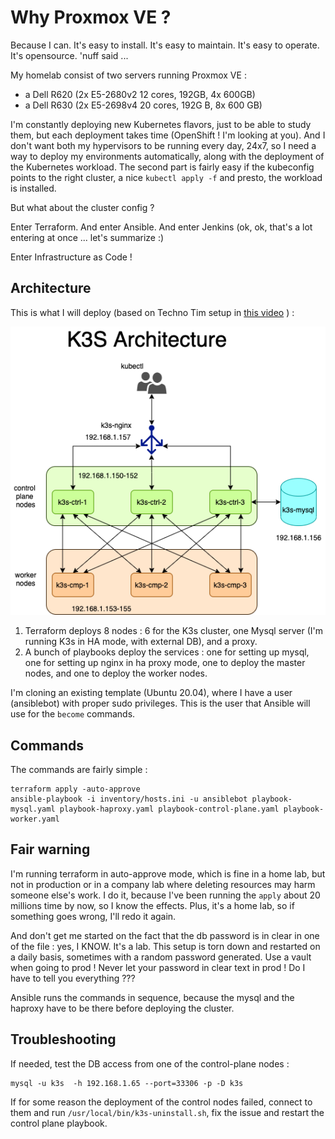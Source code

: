 # Why Proxmox VE ?

Because I can. It's easy to install. It's easy to maintain. It's easy to operate. It's opensource. 'nuff said ... 

My homelab consist of two servers running Proxmox VE :
- a Dell R620 (2x E5-2680v2 12 cores, 192GB, 4x 600GB) 
- a Dell R630 (2x E5-2698v4 20 cores, 192G B, 8x 600 GB)

I'm constantly deploying new Kubernetes flavors, just to be able to study them, but each deployment takes time (OpenShift ! I'm looking at you). And I don't want both my hypervisors to be running every day, 24x7, so I need a way to deploy my environments automatically, along with the deployment of the Kubernetes workload. The second part is fairly easy if the kubeconfig points to the right cluster, a nice `kubectl apply -f` and presto, the workload is installed.

But what about the cluster config ?

Enter Terraform.  And enter Ansible. And enter Jenkins (ok, ok, that's a lot entering at once ... let's summarize :)

Enter Infrastructure as Code !

## Architecture
This is what I will deploy (based on Techno Tim setup in [this video](https://www.youtube.com/watch?v=UoOcLXfa8EU) ) : 

![architecture](./k3s-architecture.png)

1. Terraform deploys 8 nodes : 6 for the K3s cluster, one Mysql server (I'm running K3s in HA mode, with external DB), and a proxy. 
2. A bunch of playbooks deploy the services : one for setting up mysql, one for setting up nginx in ha proxy mode, one to deploy the master nodes, and one to deploy the worker nodes. 

I'm cloning an existing template (Ubuntu 20.04), where I have a user (ansiblebot) with proper sudo privileges. This is the user that Ansible will use for the ```become``` commands. 

## Commands
The commands are fairly simple :

```
terraform apply -auto-approve
ansible-playbook -i inventory/hosts.ini -u ansiblebot playbook-mysql.yaml playbook-haproxy.yaml playbook-control-plane.yaml playbook-worker.yaml
```

## Fair warning

I'm running terraform in auto-approve mode, which is fine in a home lab, but not in production or in a company lab where deleting resources may harm someone else's work. I do it, because I've been running the `apply` about 20 millions time by now, so I know the effects. Plus, it's a home lab, so if something goes wrong, I'll redo it again. 

And don't get me started on the fact that the db password is in clear in one of the file : yes, I KNOW. It's a lab. This setup is torn down and restarted on a daily basis, sometimes with a random password generated. Use a vault when going to prod ! Never let your password in clear text in prod ! Do I have to tell you everything ???

Ansible runs the commands in sequence, because the mysql and the haproxy have to be there before deploying the cluster.

## Troubleshooting
If needed, test the DB access from one of the control-plane nodes : 
```
mysql -u k3s  -h 192.168.1.65 --port=33306 -p -D k3s
```

If for some reason the deployment of the control nodes failed, connect to them and run ```/usr/local/bin/k3s-uninstall.sh```, fix the issue and restart the control plane playbook. 

